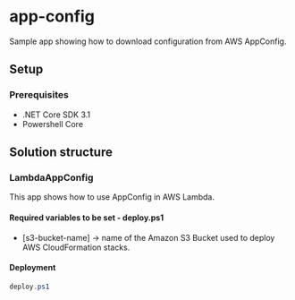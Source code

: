 # app-config

Sample app showing how to download configuration from AWS AppConfig.

## Setup

### Prerequisites

* .NET Core SDK 3.1
* Powershell Core

## Solution structure

### LambdaAppConfig

This app shows how to use AppConfig in AWS Lambda.

#### Required variables to be set - deploy.ps1

* \[s3-bucket-name\] -> name of the Amazon S3 Bucket used to deploy AWS CloudFormation stacks.

#### Deployment

```powershell
deploy.ps1
```